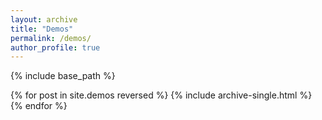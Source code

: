 ```yaml
---
layout: archive
title: "Demos"
permalink: /demos/
author_profile: true
---
```


{% include base_path %}

{% for post in site.demos reversed %}
  {% include archive-single.html %}
{% endfor %}
